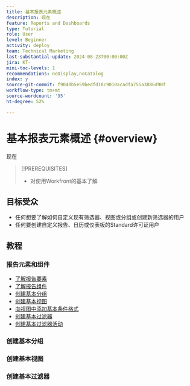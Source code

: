```yaml
---
title: 基本报表元素概述
description: 现在
feature: Reports and Dashboards
type: Tutorial
role: User
level: Beginner
activity: deploy
team: Technical Marketing
last-substantial-update: 2024-08-23T00:00:00Z
jira: KT-
mini-toc-levels: 1
recommendations: noDisplay,noCatalog
index: y
source-git-commit: f9040b5e59bedfd18c9010acadfa755a3886d90f
workflow-type: tm+mt
source-wordcount: '95'
ht-degree: 52%

---
```



# 基本报表元素概述 {#overview}

现在

>[!PREREQUISITES]
>
>* 对使用Workfront的基本了解


## 目标受众

* 任何想要了解如何自定义现有筛选器、视图或分组或创建新筛选器的用户
* 任何要创建自定义报告、日历或仪表板的Standard许可证用户

## 教程

### 报告元素和组件

* [了解报告要素](/help/reporting/basic-reporting/reporting-elements.md)
* [了解报告组件](/help/reporting/basic-reporting/reporting-components.md)
* [创建基本分组](/help/reporting/basic-reporting/create-a-basic-grouping.md)
* [创建基本视图](/help/reporting/basic-reporting/create-a-basic-view.md)
* [向视图中添加基本条件格式](/help/reporting/basic-reporting/add-basic-conditional-formatting-to-a-view.md)
* [创建基本过滤器](/help/reporting/basic-reporting/create-a-basic-filter.md)
* [创建基本过滤器活动](/help/reporting/basic-reporting/create-a-basic-filter-activity.md)


### 创建基本分组



### 创建基本视图



### 创建基本过滤器



